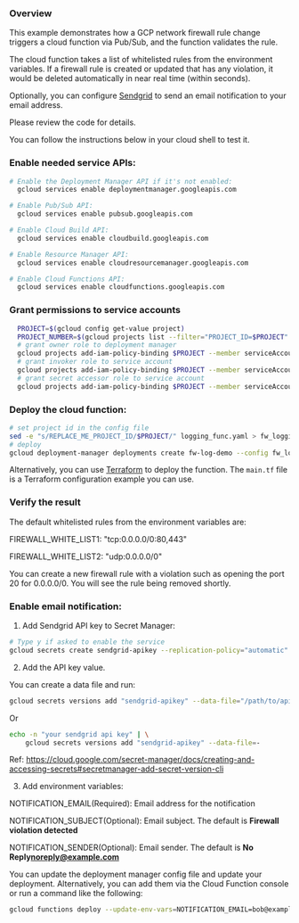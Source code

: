 
### Overview
This example demonstrates how a GCP network firewall rule change triggers a cloud function via Pub/Sub, and the function validates the rule.

The cloud function takes a list of whitelisted rules from the environment variables. If a firewall rule is created or updated that has any violation, it would be deleted automatically in near real time (within seconds).


Optionally, you can configure [Sendgrid](https://sendgrid.com/) to send an email notification to your email address.

Please review the code for details.

You can follow the instructions below in your cloud shell to test it.

### Enable needed service APIs:

```bash
# Enable the Deployment Manager API if it's not enabled:
  gcloud services enable deploymentmanager.googleapis.com

# Enable Pub/Sub API:
  gcloud services enable pubsub.googleapis.com

# Enable Cloud Build API:
  gcloud services enable cloudbuild.googleapis.com

# Enable Resource Manager API:
  gcloud services enable cloudresourcemanager.googleapis.com

# Enable Cloud Functions API:
  gcloud services enable cloudfunctions.googleapis.com
```

### Grant permissions to service accounts

```bash
  PROJECT=$(gcloud config get-value project)
  PROJECT_NUMBER=$(gcloud projects list --filter="PROJECT_ID=$PROJECT" --format="value(PROJECT_NUMBER)")
  # grant owner role to deployment manager
  gcloud projects add-iam-policy-binding $PROJECT --member serviceAccount:${PROJECT_NUMBER}@cloudservices.gserviceaccount.com --role roles/owner
  # grant invoker role to service account
  gcloud projects add-iam-policy-binding $PROJECT --member serviceAccount:${PROJECT}@appspot.gserviceaccount.com --role roles/cloudfunctions.invoker
  # grant secret accessor role to service account
  gcloud projects add-iam-policy-binding $PROJECT --member serviceAccount:${PROJECT}@appspot.gserviceaccount.com --role roles/secretmanager.secretAccessor
```

### Deploy the cloud function:

```bash
# set project id in the config file
sed -e "s/REPLACE_ME_PROJECT_ID/$PROJECT/" logging_func.yaml > fw_logging_func.yaml
# deploy
gcloud deployment-manager deployments create fw-log-demo --config fw_logging_func.yaml
```
Alternatively, you can use [Terraform](https://www.terraform.io/) to deploy the function. The `main.tf` file is a Terraform configuration example you can use.

### Verify the result

The default whitelisted rules from the environment variables are:

FIREWALL_WHITE_LIST1: "tcp:0.0.0.0/0:80,443"

FIREWALL_WHITE_LIST2: "udp:0.0.0.0/0"

You can create a new firewall rule with a violation such as opening the port 20 for 0.0.0.0/0. You will see the rule being removed shortly.

### Enable email notification:

1. Add Sendgrid API key to Secret Manager:

```bash
# Type y if asked to enable the service
gcloud secrets create sendgrid-apikey --replication-policy="automatic"
```

2. Add the API key value. 

You can create a data file and run:
```bash
gcloud secrets versions add "sendgrid-apikey" --data-file="/path/to/apikey_file"
```
Or
```bash
echo -n "your sendgrid api key" | \
    gcloud secrets versions add "sendgrid-apikey" --data-file=-
```
Ref: https://cloud.google.com/secret-manager/docs/creating-and-accessing-secrets#secretmanager-add-secret-version-cli

3. Add environment variables:

NOTIFICATION_EMAIL(Required): Email address for the notification

NOTIFICATION_SUBJECT(Optional): Email subject. The default is __Firewall violation detected__

NOTIFICATION_SENDER(Optional): Email sender. The default is __No Reply<noreply@example.com>__

You can update the deployment manager config file and update your deployment. Alternatively, you can add them via the Cloud Function console or run a command like the following:

```bash
gcloud functions deploy --update-env-vars=NOTIFICATION_EMAIL=bob@example.com,NOTIFICATION_SUBJECT='Test email',NOTIFICATION_SENDER='noreply<noreply@example.com>' fw-logging-function
```